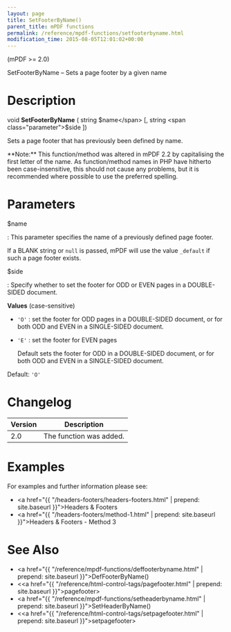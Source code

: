 ```yaml
---
layout: page
title: SetFooterByName()
parent_title: mPDF functions
permalink: /reference/mpdf-functions/setfooterbyname.html
modification_time: 2015-08-05T12:01:02+00:00
---
```


(mPDF >= 2.0)

SetFooterByName – Sets a page footer by a given name

# Description

void **SetFooterByName** ( string <span class="parameter">$name</span> [, string <span class="parameter">$side</span> ])

Sets a page footer that has previously been defined by name.

<div class="alert alert-info" role="alert" markdown="1">
  **Note:** This function/method was altered in mPDF 2.2 by
  capitalising the first letter of the name. As function/method names in PHP have hitherto been case-insensitive,
  this should not cause any problems, but it is recommended where possible to use the preferred spelling.
</div>

# Parameters

<span class="parameter">$name</span>

: This parameter specifies the name of a previously defined page footer. 

  If a <span class="smallblock">BLANK</span> string
  or `null` is passed, mPDF will use the value `_default` if such a page footer exists.

<span class="parameter">$side</span>

: Specify whether to set the footer for <span class="smallblock">ODD</span> or <span class="smallblock">EVEN</span> pages
  in a <span class="smallblock">DOUBLE-SIDED</span> document.
  
  **Values** (case-sensitive)
  
  * `'O'`
    : set the footer for <span class="smallblock">ODD</span> pages in a <span class="smallblock">DOUBLE-SIDED</span>
      document, or for both <span class="smallblock">ODD</span> and <span class="smallblock">EVEN</span> in a
      <span class="smallblock">SINGLE-SIDED</span> document.
  
  * `'E'` 
    : set the footer for <span class="smallblock">EVEN</span> pages
  
      Default sets the footer for <span class="smallblock">ODD</span> in a
      <span class="smallblock">DOUBLE-SIDED</span> document, or for both <span class="smallblock">ODD</span>
      and <span class="smallblock">EVEN</span> in a <span class="smallblock">SINGLE-SIDED</span> document.

  Default: `'O'`


# Changelog

<table class="table">
<thead>
<tr>
  <th>Version</th>
  <th>Description</th>
</tr>
</thead>
<tbody>
<tr>
  <td>2.0</td>
  <td>The function was added.</td>
</tr>
</tbody>
</table>

# Examples

For examples and further information please see:

* <a href="{{ "/headers-footers/headers-footers.html" | prepend: site.baseurl }}">Headers &amp; Footers</a>
* <a href="{{ "/headers-footers/method-1.html" | prepend: site.baseurl }}">Headers &amp; Footers - Method 3</a>

# See Also

- <a href="{{ "/reference/mpdf-functions/deffooterbyname.html" | prepend: site.baseurl }}">DefFooterByName()</a>
- &lt;<a href="{{ "/reference/html-control-tags/pagefooter.html" | prepend: site.baseurl }}">pagefooter</a>&gt;
- <a href="{{ "/reference/mpdf-functions/setheaderbyname.html" | prepend: site.baseurl }}">SetHeaderByName()</a>
- &lt;<a href="{{ "/reference/html-control-tags/setpagefooter.html" | prepend: site.baseurl }}">setpagefooter</a>&gt;

